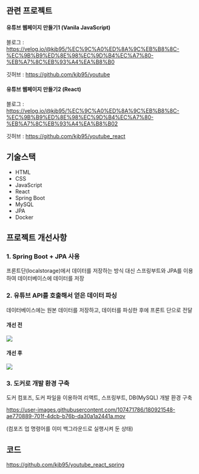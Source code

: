 ## 관련 프로젝트
#### 유튜브 웹페이지 만들기1 (Vanila JavaScript)
블로그 : https://velog.io/@kjb95/%EC%9C%A0%ED%8A%9C%EB%B8%8C-%EC%9B%B9%ED%8E%98%EC%9D%B4%EC%A7%80-%EB%A7%8C%EB%93%A4%EA%B8%B0

깃허브 : https://github.com/kjb95/youtube
#### 유튜브 웹페이지 만들기2 (React)
블로그 : https://velog.io/@kjb95/%EC%9C%A0%ED%8A%9C%EB%B8%8C-%EC%9B%B9%ED%8E%98%EC%9D%B4%EC%A7%80-%EB%A7%8C%EB%93%A4%EA%B8%B02

깃허브 : https://github.com/kjb95/youtube_react

## 기술스택
- HTML
- CSS
- JavaScript
- React
- Spring Boot
- MySQL
- JPA
- Docker

## 프로젝트 개선사항
### 1. Spring Boot + JPA 사용
프론트단(localstorage)에서 데이터를 저장하는 방식 대신 스프링부트와 JPA를 이용하여 데이터베이스에 데이터를 저장
### 2. 유튜브 API를 호출해서 얻은 데이터 파싱
데이터베이스에는 원본 데이터를 저장하고, 데이터를 파싱한 후에 프론트 단으로 전달
#### 개선 전
![](https://velog.velcdn.com/images/kjb95/post/859a63b6-339d-4107-86c8-1cd4a8cd8a77/image.png)
#### 개선 후
![](https://velog.velcdn.com/images/kjb95/post/4197b031-d9cd-4945-9dd1-e2b3058e2d02/image.png)
### 3. 도커로 개발 환경 구축
도커 컴포즈, 도커 파일을 이용하여 리액트, 스프링부트, DB(MySQL) 개발 환경 구축

https://user-images.githubusercontent.com/107471786/180921548-ae770889-701f-4dcb-b76b-da30a1a2441a.mov

(컴포즈 업 명령어를 이미 백그라운드로 실행시켜 둔 상태)

## 코드
https://github.com/kjb95/youtube_react_spring